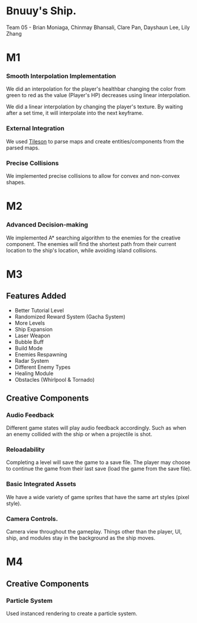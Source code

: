 # Bnuuy's Ship.
Team 05 - Brian Moniaga, Chinmay Bhansali, Clare Pan, Dayshaun Lee, Lily Zhang

# M1

### Smooth Interpolation Implementation

We did an interpolation for the player's healthbar changing the color from green to red as the value (Player's HP) decreases using linear interpolation. 

We did a linear interpolation by changing the player's texture. By waiting after a set time, it will interpolate into the next keyframe.

### External Integration

We used [Tileson](https://github.com/SSBMTonberry/tileson) to parse maps and create entities/components from the parsed maps.

### Precise Collisions

We implemented precise collisions to allow for convex and non-convex shapes.

# M2

### Advanced Decision-making

We implemented A* searching algorithm to the enemies for the creative component. The enemies will find the shortest path from their current location to the ship's location, while avoiding island collisions.

# M3
## Features Added
- Better Tutorial Level
- Randomized Reward System (Gacha System)
- More Levels
- Ship Expansion
- Laser Weapon
- Bubble Buff
- Build Mode
- Enemies Respawning
- Radar System
- Different Enemy Types
- Healing Module
- Obstacles (Whirlpool & Tornado)

## Creative Components

### Audio Feedback
Different game states will play audio feedback accordingly. Such as when an enemy collided with the ship or when a projectile is shot.

### Reloadability
Completing a level will save the game to a save file. The player may choose to continue the game from their last save (load the game from the save file).

### Basic Integrated Assets
We have a wide variety of game sprites that have the same art styles (pixel style).
### Camera Controls.
Camera view throughout the gameplay. Things other than the player, UI, ship, and modules stay in the background as the ship moves.

# M4

## Creative Components

### Particle System
Used instanced rendering to create a particle system.
